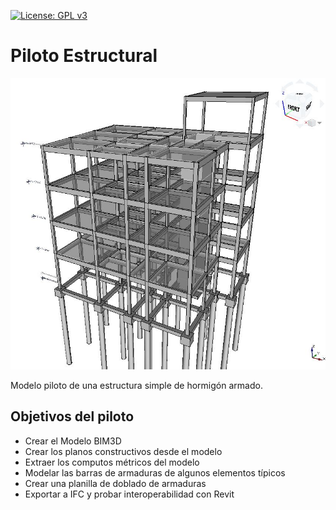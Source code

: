 [![License: GPL v3](https://img.shields.io/badge/License-GPL%20v3-blue.svg?style=for-the-badge)](http://www.gnu.org/licenses/gpl-3.0)

# Piloto Estructural

<img src="Images/FreeCadEstructuraAvance.JPG" width="640" />

Modelo piloto de una estructura simple de hormigón armado.

## Objetivos del piloto
* Crear el Modelo BIM3D
* Crear los planos constructivos desde el modelo
* Extraer los computos métricos del modelo
* Modelar las barras de armaduras de algunos elementos típicos
* Crear una planilla de doblado de armaduras
* Exportar a IFC y probar interoperabilidad con Revit
